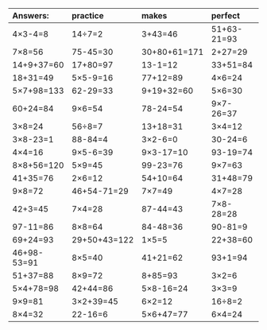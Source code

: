| Answers: | practice | makes | perfect | ! |
| :--- | :--- | :--- | :--- | :--- |
| 4×3-4=8 | 14÷7=2 | 3+43=46 | 51+63-21=93 | 31+56=87 | 
| 7×8=56 | 75-45=30 | 30+80+61=171 | 2+27=29 | 61-9=52 | 
| 14+9+37=60 | 17+80=97 | 13-1=12 | 33+51=84 | 2×4=8 | 
| 18+31=49 | 5×5-9=16 | 77+12=89 | 4×6=24 | 9×4=36 | 
| 5×7+98=133 | 62-29=33 | 9+19+32=60 | 5×6=30 | 5×8=40 | 
| 60+24=84 | 9×6=54 | 78-24=54 | 9×7-26=37 | 11+57+59=127 | 
| 3×8=24 | 56÷8=7 | 13+18=31 | 3×4=12 | 70+42-37=75 | 
| 3×8-23=1 | 88-84=4 | 3×2-6=0 | 30-24=6 | 5+65+18=88 | 
| 4×4=16 | 9×5-6=39 | 9×3-17=10 | 93-19=74 | 5×5=25 | 
| 8×8+56=120 | 5×9=45 | 99-23=76 | 9×7=63 | 6×5-26=4 | 
| 41+35=76 | 2×6=12 | 54+10=64 | 31+48=79 | 57+19=76 | 
| 9×8=72 | 46+54-71=29 | 7×7=49 | 4×7=28 | 8+80+4=92 | 
| 42+3=45 | 7×4=28 | 87-44=43 | 7×8-28=28 | 3×5=15 | 
| 97-11=86 | 8×8=64 | 84-48=36 | 90-81=9 | 81+18=99 | 
| 69+24=93 | 29+50+43=122 | 1×5=5 | 22+38=60 | 2×2=4 | 
| 46+98-53=91 | 8×5=40 | 41+21=62 | 93+1=94 | 1×9=9 | 
| 51+37=88 | 8×9=72 | 8+85=93 | 3×2=6 | 32÷4=8 | 
| 5×4+78=98 | 42+44=86 | 5×8-16=24 | 3×3=9 | 4×5=20 | 
| 9×9=81 | 3×2+39=45 | 6×2=12 | 16÷8=2 | 24÷4=6 | 
| 8×4=32 | 22-16=6 | 5×6+47=77 | 6×4=24 | 42÷7=6 | 
